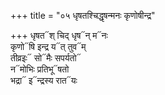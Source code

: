 +++
title = "०५ धृषतश्चिद्धृषन्मनः कृणोषीन्द्र"

+++
धृषत᳓श् चिद् धृष᳓न् म᳓नः  
कृणो᳓षि इन्द्र य᳓त् तुव᳓म्  
तीव्रइः᳓ सो᳓मैः सपर्यतो᳓  
न᳓मोभिः प्रतिभू᳓षतो  
भद्रा᳓ इ᳓न्द्रस्य रात᳓यः